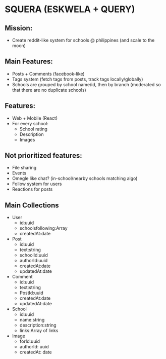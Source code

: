 # SQUERA (ESKWELA + QUERY)

## Mission:
* Create reddit-like system for schools @ philippines (and scale to the moon)

## Main Features:
  * Posts + Comments (facebook-like)
  * Tags system (fetch tags from posts, track tags locally/globally)
  * Schools are grouped by school name/id, then by branch (moderated so
    that there are no duplicate schools)

## Features:
* Web + Mobile (React)
* For every school:
  * School rating
  * Description
  * Images

## Not prioritized features: 
  * File sharing
  * Events
  * Omegle like chat? (in-school/nearby schools matching algo)
  * Follow system for users
  * Reactions for posts
  
## Main Collections
* User
  * id:uuid
  * schoolsfollowing:Array
  * createdAt:date
* Post
  * id:uuid
  * text:string
  * schoolId:uuid
  * authorId:uuid
  * createdAt:date
  * updatedAt:date
* Comment
  * id:uuid
  * text:string
  * PostId:uuid
  * createdAt:date
  * updatedAt:date
* School
  * id:uuid
  * name:string
  * description:string
  * links:Array of links
* Image
  * forId:uuid
  * authorId: uuid
  * createdAt: date